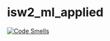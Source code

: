 # isw2_ml_applied

[![Code Smells](https://sonarcloud.io/api/project_badges/measure?project=gmarseglia_isw2_ml_applied&metric=code_smells)](https://sonarcloud.io/summary/new_code?id=gmarseglia_isw2_ml_applied)
